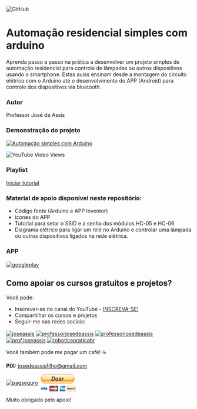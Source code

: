 ![GitHub](https://img.shields.io/github/license/professorjosedeassis/arduinolampada)

# Automação residencial simples com arduino
Aprenda passo a passo na prática a desenvolver um projeto simples de automação residencial para controle de lâmpadas ou outros dispositivos usando o smartphone.
Estas aulas ensinam desde a montagem do circuito elétrico com o Arduino até o desenvolvimento do APP (Android) para controle dos dispositivos via bluetooth.
### Autor
Professor José de Assis
### Demonstração do projeto
[![Automação simples com Arduino](https://img.youtube.com/vi/fl6T8_RROHw/0.jpg)](https://youtu.be/LPye23uA014 "Assistir no YouTube")

![YouTube Video Views](https://img.shields.io/youtube/views/LPye23uA014?style=social)
### Playlist
[Iniciar tutorial](https://www.youtube.com/playlist?list=PLbEOwbQR9lqyx55WVP8BtlHTZE3iOHdNJ)
### Material de apoio disponível neste repositório:
* Código fonte (Arduino e APP Inventor)
* icones do APP
* Tutorial para setar o SSID e a senha dos módulos HC-05 e HC-06
* Diagrama elétrico para ligar um relé no Arduino e controlar uma lâmpada ou outros dispositivos ligados na rede elétrica.
### APP
<p align="left">
<a href="https://play.google.com/store/apps/details?id=appinventor.ai_josedeassisfilho.automacao_arduino_2" target="blank"><img align="center" src="https://github.com/professorjosedeassis/arduinolampada/blob/master/APPinventor/googleplay.png?raw=true" alt="googleplay" height="63" width="162"/></a>
  
## Como apoiar os cursos gratuitos e projetos?
Você pode:
- Inscrever-se no canal do YouTube - [INSCREVA-SE!](https://www.youtube.com/c/RoboticapraticaBr/?sub_confirmation=1)
- Compartilhar os cursos e projetos
- Seguir-me nas redes sociais:
<p align="left">
<a href="https://twitter.com/joseassis" target="blank"><img align="center" src="https://raw.githubusercontent.com/rahuldkjain/github-profile-readme-generator/master/src/images/icons/Social/twitter.svg" alt="joseassis" height="30" width="40" /></a>
<a href="https://linkedin.com/in/professorjosedeassis" target="blank"><img align="center" src="https://raw.githubusercontent.com/rahuldkjain/github-profile-readme-generator/master/src/images/icons/Social/linked-in-alt.svg" alt="professorjosedeassis" height="30" width="40" /></a>
<a href="https://fb.com/professorjosedeassis" target="blank"><img align="center" src="https://raw.githubusercontent.com/rahuldkjain/github-profile-readme-generator/master/src/images/icons/Social/facebook.svg" alt="professorjosedeassis" height="30" width="40" /></a>
<a href="https://instagram.com/prof.joseassis" target="blank"><img align="center" src="https://raw.githubusercontent.com/rahuldkjain/github-profile-readme-generator/master/src/images/icons/Social/instagram.svg" alt="prof.joseassis" height="30" width="40" /></a>
<a href="https://www.youtube.com/c/roboticapraticabr" target="blank"><img align="center" src="https://raw.githubusercontent.com/rahuldkjain/github-profile-readme-generator/master/src/images/icons/Social/youtube.svg" alt="roboticapraticabr" height="30" width="40" /></a>
</p>

Você também pode me pagar um café! ☕

 **PIX:** josedeassisfilho@gmail.com
<p align="left">
<a href="https://pag.ae/bmn72Gn" target="blank"><img align="center" src="https://github.com/professorjosedeassis/joseassis/blob/main/img/pagseguro.gif?raw=true" alt="pagseguro" /></a>
<a href="https://www.paypal.com/donate?business=SGD8GH9PHZFY4&item_name=Professor+Jos%C3%A9+de+Assis&currency_code=BRL" target="blank"><img align="center" src="https://github.com/professorjosedeassis/joseassis/blob/main/img/paypal.gif?raw=true" alt="paypal" /></a>
</p>

Muito obrigado pelo apoio!

